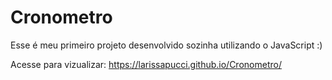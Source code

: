 # Cronometro
Esse é meu primeiro projeto desenvolvido sozinha utilizando o JavaScript :)

Acesse para vizualizar: https://larissapucci.github.io/Cronometro/ 
